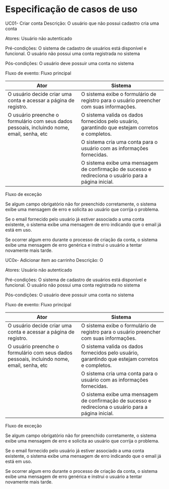 # Especificação de casos de uso

UC01- Criar conta
Descrição:
O usuário que não possui cadastro cria uma conta


Atores: 
Usuário não autenticado


Pré-condições:
O sistema de cadastro de usuários está disponível e funcional.
O usuário não possui uma conta registrada no sistema

Pós-condições:
O usuário deve possuir uma conta no sistema

Fluxo de evento:
Fluxo principal

|Ator| Sistema |
|--|--|
|O usuário decide criar uma conta e acessar a página de registro.| O sistema exibe o formulário de registro para o usuário preencher com suas informações. |
|O usuário preenche o formulário com seus dados pessoais, incluindo nome, email, senha, etc|O sistema valida os dados fornecidos pelo usuário, garantindo que estejam corretos e completos. |O sistema cria uma conta para o usuário com as informações fornecidas. 
| | O sistema cria uma conta para o usuário com as informações fornecidas.|
|| O sistema exibe uma mensagem de confirmação de sucesso e redireciona o usuário para a página inicial.|

Fluxo de exceção


Se algum campo obrigatório não for preenchido corretamente, o sistema exibe uma mensagem de erro e solicita ao usuário que corrija o problema.
	
Se o email fornecido pelo usuário já estiver associado a uma conta existente, o sistema exibe uma mensagem de erro indicando que o email já está em uso.	

Se ocorrer algum erro durante o processo de criação da conta, o sistema exibe uma mensagem de erro genérica e instrui o usuário a tentar novamente mais tarde.



	
UC0x- Adicionar item ao carrinho
Descrição:
O 


Atores: 
Usuário não autenticado


Pré-condições:
O sistema de cadastro de usuários está disponível e funcional.
O usuário não possui uma conta registrada no sistema

Pós-condições:
O usuário deve possuir uma conta no sistema

Fluxo de evento:
Fluxo principal

|Ator| Sistema |
|--|--|
|O usuário decide criar uma conta e acessar a página de registro.| O sistema exibe o formulário de registro para o usuário preencher com suas informações. |
|O usuário preenche o formulário com seus dados pessoais, incluindo nome, email, senha, etc|O sistema valida os dados fornecidos pelo usuário, garantindo que estejam corretos e completos. |O sistema cria uma conta para o usuário com as informações fornecidas. 
| | O sistema cria uma conta para o usuário com as informações fornecidas.|
|| O sistema exibe uma mensagem de confirmação de sucesso e redireciona o usuário para a página inicial.|

Fluxo de exceção


Se algum campo obrigatório não for preenchido corretamente, o sistema exibe uma mensagem de erro e solicita ao usuário que corrija o problema.
	
Se o email fornecido pelo usuário já estiver associado a uma conta existente, o sistema exibe uma mensagem de erro indicando que o email já está em uso.	

Se ocorrer algum erro durante o processo de criação da conta, o sistema exibe uma mensagem de erro genérica e instrui o usuário a tentar novamente mais tarde.


